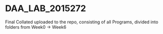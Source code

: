 # DAA_LAB_2015272

Final Collated uploaded to the repo, consisting of all Programs, divided into folders from Week0 -> Week6
